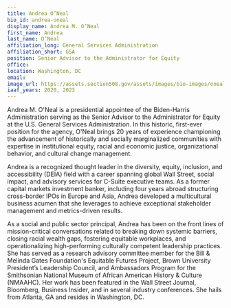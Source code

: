 ```yaml
---
title: Andrea O’Neal
bio_id: andrea-oneal
display_name: Andrea M. O’Neal
first_name: Andrea
last_name: O’Neal
affiliation_long: General Services Administration
affiliation_short: GSA
position: Senior Advisor to the Administrator for Equity
office: 
location: Washington, DC
email: 
image_url: https://assets.section508.gov/assets/images/bio-images/oneal-andrea.png
iaaf_years: 2020, 2023
---
```

Andrea M. O'Neal is a presidential appointee of the Biden-Harris Administration serving as the Senior Advisor to the Administrator for Equity at the U.S. General Services Administration. In this historic, first-ever position for the agency, O'Neal brings 20 years of experience championing the advancement of historically and socially marginalized communities with expertise in institutional equity, racial and economic justice, organizational behavior, and cultural change management.

Andrea is a recognized thought leader in the diversity, equity, inclusion, and accessibility (DEIA) field with a career spanning global Wall Street, social impact, and advisory services for C-Suite executive teams. As a former capital markets investment banker, including four years abroad structuring cross-border IPOs in Europe and Asia, Andrea developed a multicultural business acumen that she leverages to achieve exceptional stakeholder management and metrics-driven results.

As a social and public sector principal, Andrea has been on the front lines of mission-critical conversations related to breaking down systemic barriers, closing racial wealth gaps, fostering equitable workplaces, and operationalizing high-performing culturally competent leadership practices. She has served as a research advisory committee member for the Bill & Melinda Gates Foundation's Equitable Futures Project, Brown University President’s Leadership Council, and Ambassadors Program for the Smithsonian National Museum of African American History & Culture (NMAAHC). Her work has been featured in the Wall Street Journal, Bloomberg, Business Insider, and in several industry conferences. She hails from Atlanta, GA and resides in Washington, DC.
